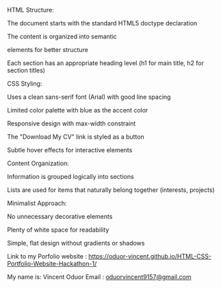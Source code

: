 HTML Structure:

The document starts with the standard HTML5 doctype declaration

The content is organized into semantic <section> elements for better structure

Each section has an appropriate heading level (h1 for main title, h2 for section titles)

CSS Styling:

Uses a clean sans-serif font (Arial) with good line spacing

Limited color palette with blue as the accent color

Responsive design with max-width constraint

The "Download My CV" link is styled as a button

Subtle hover effects for interactive elements

Content Organization:

Information is grouped logically into sections

Lists are used for items that naturally belong together (interests, projects)


Minimalist Approach:

No unnecessary decorative elements

Plenty of white space for readability

Simple, flat design without gradients or shadows

Link to my Porfolio website : https://oduor-vincent.github.io/HTML-CSS-Portfolio-Website-Hackathon-1/

My name is: Vincent Oduor
Email : oduorvincent9157@gmail.com
